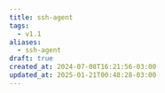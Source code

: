 ```yaml
---
title: ssh-agent
tags:
  - v1.1
aliases:
  - ssh-agent
draft: true
created_at: 2024-07-08T16:21:56-03:00
updated_at: 2025-01-21T00:48:28-03:00
---
```


